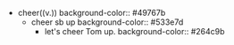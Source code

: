 - cheer((v.))
  background-color:: #49767b
	- cheer sb up
	  background-color:: #533e7d
		- let's cheer Tom up.
		  background-color:: #264c9b